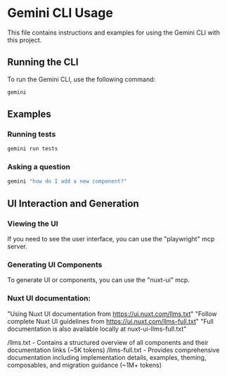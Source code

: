 # Gemini CLI Usage

This file contains instructions and examples for using the Gemini CLI with this project.

## Running the CLI

To run the Gemini CLI, use the following command:

```bash
gemini
```

## Examples

### Running tests

```bash
gemini run tests
```

### Asking a question

```bash
gemini "how do I add a new component?"
```

## UI Interaction and Generation

### Viewing the UI

If you need to see the user interface, you can use the "playwright" mcp server.

### Generating UI Components

To generate UI or components, you can use the "nuxt-ui" mcp.

### Nuxt UI documentation:

"Using Nuxt UI documentation from https://ui.nuxt.com/llms.txt"
"Follow complete Nuxt UI guidelines from https://ui.nuxt.com/llms-full.txt"
"Full documentation is also available locally at nuxt-ui-llms-full.txt"

/llms.txt - Contains a structured overview of all components and their documentation links (~5K tokens)
/llms-full.txt - Provides comprehensive documentation including implementation details, examples, theming, composables, and migration guidance (~1M+ tokens)
